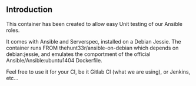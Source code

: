 ## Introduction

This container has been created to allow easy Unit testing of our Ansible roles.

It comes with Ansible and Serverspec, installed on a Debian Jessie. The container runs FROM thehunt33r/ansible-on-debian which depends on debian:jessie, and emulates the comportment of the official Ansible/Ansible:ubuntu1404 Dockerfile.

Feel free to use it for your CI, be it Gitlab CI (what we are using), or Jenkins, etc...

